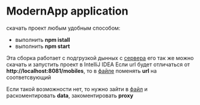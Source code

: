 # ModernApp application
скачать проект любым удобным способом:
- выполнить **npm istall**
- выполнить **npm start**

Эта сборка работает с подгрузкой дынных с [сервера](https://github.com/Oleg-Borovik/test-extJS-back)
его так же можно скачать и запустить проект в IntelliJ IDEA 
Если url будет отличаться от **http://localhost:8081/mobiles**, то в [файле](https://github.com/Oleg-Borovik/test-extJS/blob/master/app/desktop/src/store/MobileOperatorStore.js) поменять **url** на соответсвующий 

Если такой возможности нет, то нужно зайти в [файл](https://github.com/Oleg-Borovik/test-extJS/blob/master/app/desktop/src/store/MobileOperatorStore.js) и раскоментировать **data**, закоментировать **proxy**
